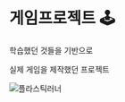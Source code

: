 # 게임프로젝트 🕹
학습했던 것들을 기반으로

실제 게임을 제작했던 프로젝트

![플라스틱러너](https://user-images.githubusercontent.com/101624688/204182528-e49f3e85-e34c-468e-af44-3817d63a2ed8.jpg)
